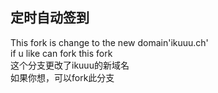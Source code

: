## 定时自动签到
This fork is change to the new domain'ikuuu.ch'<br>
if u like can fork this fork<br>
这个分支更改了ikuuu的新域名<br>
如果你想，可以fork此分支
